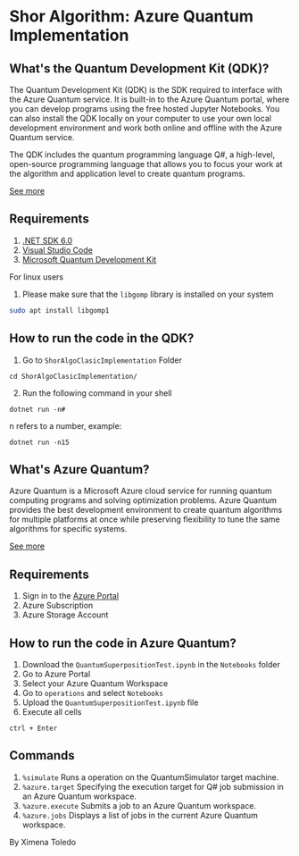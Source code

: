 # Shor Algorithm: Azure Quantum Implementation

## What's the Quantum Development Kit (QDK)?

The Quantum Development Kit (QDK) is the SDK required to interface with the Azure Quantum service. It is built-in to the Azure Quantum portal, where you can develop programs using the free hosted Jupyter Notebooks. You can also install the QDK locally on your computer to use your own local development environment and work both online and offline with the Azure Quantum service. 

The QDK includes the quantum programming language Q#, a high-level, open-source programming language that allows you to focus your work at the algorithm and application level to create quantum programs.

[See more](https://learn.microsoft.com/en-us/azure/quantum/overview-what-is-qsharp-and-qdk)

## Requirements
1. [.NET SDK 6.0](https://dotnet.microsoft.com/en-us/download)
2. [Visual Studio Code](https://code.visualstudio.com/)
3. [Microsoft Quantum Development Kit](https://marketplace.visualstudio.com/items?itemName=quantum.quantum-devkit-vscode)

For linux users
1. Please make sure that the ```libgomp``` library is installed on your system

```bash
sudo apt install libgomp1
```

## How to run the code in the QDK?

1. Go to ```ShorAlgoClasicImplementation``` Folder

```
cd ShorAlgoClasicImplementation/
```
2. Run the following command in your shell

```
dotnet run -n#
```
n refers to a number, example:

```
dotnet run -n15
```

## What's Azure Quantum?

Azure Quantum is a Microsoft Azure cloud service for running quantum computing programs and solving optimization problems. Azure Quantum provides the best development environment to create quantum algorithms for multiple platforms at once while preserving flexibility to tune the same algorithms for specific systems. 

[See more](https://learn.microsoft.com/en-us/azure/quantum/overview-azure-quantum)

## Requirements
1. Sign in to the [Azure Portal](https://portal.azure.com/)
2. Azure Subscription
3. Azure Storage Account
  
## How to run the code in Azure Quantum?
1. Download the ```QuantumSuperpositionTest.ipynb``` in the ```Notebooks``` folder
2. Go to Azure Portal 
3. Select your Azure Quantum Workspace
4. Go to ```operations``` and select ```Notebooks``` 
5. Upload the ```QuantumSuperpositionTest.ipynb``` file
6. Execute all cells

```
ctrl + Enter
```
## Commands
1. ```%simulate``` Runs a operation on the QuantumSimulator target machine.
2. ```%azure.target``` Specifying the execution target for Q# job submission in an Azure Quantum workspace.
3. ```%azure.execute``` Submits a job to an Azure Quantum workspace.
4. ```%azure.jobs``` Displays a list of jobs in the current Azure Quantum workspace.

By Ximena Toledo


 